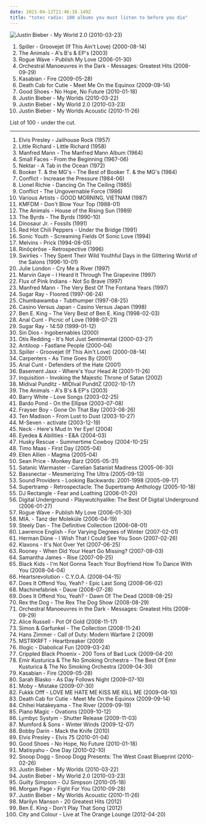 ```yaml
---
date: 2021-04-12T21:46:18.149Z
title: "totec radio: 100 albums you must listen to before you die"
---
```

![Justin Bieber - My World 2.0 (2010-03-23)](http://coverartarchive.org/release/ca4bd939-c85e-466d-94ca-71c0ca9e263c/6892646373-500.jpg "Justin Bieber - My World 2.0 (2010-03-23)")
<ol class="albums">
<li data-cover="http://coverartarchive.org/release/bd08060d-bfe3-4ece-845f-6417e4adbc41/14104113696-500.jpg" data-tags="chillout, electronic dance" role="button">Spiller - Groovejet (If This Ain't Love) (2000-08-14)</li>
<li data-cover="http://coverartarchive.org/release/492b42f9-e583-4dda-ae2d-b7ac8cc9fe52/15475485304-500.jpg" data-tags="totec radio" role="button">The Animals - A's B's & EP's (2003)</li>
<li data-cover="http://coverartarchive.org/release/8dffbc66-f0f4-3915-9515-ad910ef6a8db/21548035989-500.jpg" data-tags="totec radio" role="button">Rogue Wave - Publish My Love (2006-01-30)</li>
<li data-cover="http://coverartarchive.org/release/e535227a-a4aa-4062-9187-d5ab0d1384a2/6401618869-500.jpg" data-tags="new wave, britpop, totec radio" role="button">Orchestral Manoeuvres in the Dark - Messages: Greatest Hits (2008-09-29)</li>
<li data-cover="http://coverartarchive.org/release/d4f65e64-77c8-4072-9c82-dbe60a7a9dd7/11000366546-500.jpg" data-tags="british" role="button">Kasabian - Fire (2009-05-28)</li>
<li data-cover="http://coverartarchive.org/release/5d40b88e-a452-40e2-9cd6-b8444f994f66/6636724539-500.jpg" data-tags="totec radio" role="button">Death Cab for Cutie - Meet Me On the Equinox (2009-09-14)</li>
<li data-cover="https://img.discogs.com/FLoGd0mV2cWoFWPTW4kl79EbUpQ=/fit-in/600x527/filters:strip_icc():format(jpeg):mode_rgb():quality(90)/discogs-images/R-2142620-1549915270-8295.jpeg.jpg" data-tags="indie rock, brille" role="button">Good Shoes - No Hope, No Future (2010-01-18)</li>
<li data-cover="http://coverartarchive.org/release/6bfba6d5-71fc-454b-b3a0-63632a1459fa/20855090957-500.jpg" data-tags="totec radio, justin bieber, goregrind, justin bieber my worlds" role="button">Justin Bieber - My Worlds (2010-03-22)</li>
<li data-cover="http://coverartarchive.org/release/ca4bd939-c85e-466d-94ca-71c0ca9e263c/6892646373-500.jpg" data-tags="justin bieber" role="button">Justin Bieber - My World 2.0 (2010-03-23)</li>
<li data-cover="http://coverartarchive.org/release/d9206472-5d0c-4617-a1d3-75466a346934/15444150049-500.jpg" data-tags="totec radio, justin bieber" role="button">Justin Bieber - My Worlds Acoustic (2010-11-26)</li>
</ol>
List of 100 - under the cut.
<!-- more -->

_________________

<ol class="albums">
<li data-cover="http://coverartarchive.org/release/d6be7b74-e68b-4dfb-b24b-624115979948/17105004517-500.jpg" data-tags="classic rock" role="button">
Elvis Presley - Jailhouse Rock (1957)
</li>
<li data-cover="http://coverartarchive.org/release/e8c1426d-b237-4b8a-a22b-820b807849d4/9523057681-500.jpg" data-tags="rock and roll, time-100" role="button">
Little Richard - Little Richard (1958)
</li>
<li data-cover="http://coverartarchive.org/release/081916e5-0c4b-485c-88b7-320e9d31a157/8125144934-500.jpg" data-tags="60s, rock n roll, easy listning" role="button">
Manfred Mann - The Manfred Mann Album (1964)
</li>
<li data-cover="http://coverartarchive.org/release/6da93804-cb6f-46da-9a76-ab0acf87953e/9498242118-500.jpg" data-tags="classic, mod" role="button">
Small Faces - From the Beginning (1967-06)
</li>
<li data-cover="https://img.discogs.com/sQHHN7DXseUc00GAZIg6WaUxNSo=/fit-in/600x592/filters:strip_icc():format(jpeg):mode_rgb():quality(90)/discogs-images/R-599254-1570094747-1832.jpeg.jpg" data-tags="progressive rock" role="button">
Nektar - A Tab in the Ocean (1972)
</li>
<li data-cover="http://coverartarchive.org/release/69e9d478-2cc1-4574-857a-9298f315c3da/9384947846-500.jpg" data-tags="totec radio, mojo 1000, mojo 1000 soul" role="button">
Booker T. & the MG's - The Best of Booker T. & the MG's (1984)
</li>
<li data-cover="https://img.discogs.com/8SV6ZrvKd_zEGGcBQE_UJYeo-iA=/fit-in/452x390/filters:strip_icc():format(jpeg):mode_rgb():quality(90)/discogs-images/R-488204-1378515424-5264.jpeg.jpg" data-tags="punk, anarcho-punk, totec radio, bollix" role="button">
Conflict - Increase the Pressure (1984-06)
</li>
<li data-cover="https://img.discogs.com/gUa8x32XU2iO6Lq6_bx18W6PuWw=/fit-in/600x600/filters:strip_icc():format(jpeg):mode_rgb():quality(90)/discogs-images/R-585309-1143485487.jpeg.jpg" data-tags="80s" role="button">
Lionel Richie - Dancing On The Ceiling (1985)
</li>
<li data-cover="https://via.placeholder.com/450" data-tags="anarcho-punk" role="button">
Conflict - The Ungovernable Force (1986)
</li>
<li data-cover="https://img.discogs.com/jZKJf7utSKWc2tg4HcHjtcXZV0E=/fit-in/300x300/filters:strip_icc():format(jpeg):mode_rgb():quality(90)/discogs-images/R-3122-1141653211.jpeg.jpg" data-tags="soundtrack, totec radio" role="button">
Various Artists - GOOD MORNING, VIETNAM (1987)
</li>
<li data-cover="https://img.discogs.com/yvW_styeZTTZYaIXwp8vOITabOo=/fit-in/450x450/filters:strip_icc():format(jpeg):mode_rgb():quality(90)/discogs-images/R-194928-1142030625.jpeg.jpg" data-tags="industrial rock, kmfdm" role="button">
KMFDM - Don't Blow Your Top (1988-01)
</li>
<li data-cover="https://img.discogs.com/Lbpu68IOzpVePgAOYv5scI0iXLU=/fit-in/591x588/filters:strip_icc():format(jpeg):mode_rgb():quality(90)/discogs-images/R-3528268-1333988334.jpeg.jpg" data-tags="alternative, british invasion, totec radio, rpc band" role="button">
The Animals - House of the Rising Sun (1989)
</li>
<li data-cover="http://coverartarchive.org/release/8a766e00-e9a7-4a83-85cd-5376b24525fd/5045275406-500.jpg" data-tags="beatles, 60na" role="button">
The Byrds - The Byrds (1990-10)
</li>
<li data-cover="https://img.discogs.com/f0_mZrjWff9-E6MR_hMS9B-CHmA=/fit-in/600x601/filters:strip_icc():format(jpeg):mode_rgb():quality(90)/discogs-images/R-3876193-1466764103-2494.jpeg.jpg" data-tags="90s, rock-etc" role="button">
Dinosaur Jr. - Fossils (1991)
</li>
<li data-cover="https://img.discogs.com/_MOddIQ0aNQi6L1sLig8RbY6_jI=/fit-in/600x578/filters:strip_icc():format(jpeg):mode_rgb():quality(90)/discogs-images/R-5855437-1405510790-7817.jpeg.jpg" data-tags="alternative" role="button">
Red Hot Chili Peppers - Under the Bridge (1991)
</li>
<li data-cover="http://coverartarchive.org/release/12b4e767-b944-447c-87f0-534820326117/8523621267-500.jpg" data-tags="alternative rock, post-punk" role="button">
Sonic Youth - Screaming Fields Of Sonic Love (1994)
</li>
<li data-cover="http://coverartarchive.org/release/14b5483c-0210-4a84-ad38-030d2c89c25d/15000059781-500.jpg" data-tags="post-rock, experimental rock, alternative metal, funny, amusing, totec radio, in the witch house family, trollcore, shit but who cares, nelson scott" role="button">
Melvins - Prick (1994-08-05)
</li>
<li data-cover="http://coverartarchive.org/release/159be40b-3d93-481e-9b8b-d8786364d97c/1682071566-500.jpg" data-tags="brazilectro, favouritestreamablealbums" role="button">
Rinôçérôse - Retrospective (1996)
</li>
<li data-cover="https://img.discogs.com/CrVGPOWgVZP1AG_bJuFEqYqETBA=/fit-in/600x595/filters:strip_icc():format(jpeg):mode_rgb():quality(90)/discogs-images/R-743332-1259365192.jpeg.jpg" data-tags="indie rock, noise rock, shoegaze, noise pop" role="button">
Swirlies - They Spent Their Wild Youthful Days in the Glittering World of the Salons (1996-10-01)
</li>
<li data-cover="http://coverartarchive.org/release/5b4734c3-a497-49d3-9647-171b0d1d931e/17112905630-500.jpg" data-tags="jazz" role="button">
Julie London - Cry Me a River (1997)
</li>
<li data-cover="http://coverartarchive.org/release/fdf4bdfc-1cc1-4b99-b520-410e15ccdec3/5983831339-500.jpg" data-tags="60s" role="button">
Marvin Gaye - I Heard It Through The Grapevine (1997)
</li>
<li data-cover="http://coverartarchive.org/release/e102b0dc-41dc-4640-b922-6553b92a85ed/7619982413-500.jpg" data-tags="totec radio, dmtr likes this album, bums bums" role="button">
Flux of Pink Indians - Not So Brave (1997)
</li>
<li data-cover="http://coverartarchive.org/release/489fdb01-dd35-42cc-bb43-8ade3d419a70/17539011387-500.jpg" data-tags="totec radio, m man" role="button">
Manfred Mann - The Very Best Of The Fontana Years (1997)
</li>
<li data-cover="http://coverartarchive.org/release/7aa940e5-6128-4ed1-9d89-86458a1b5ec6/8008267577-500.jpg" data-tags="punk, alternative metal" role="button">
Sugar Ray - Floored (1997-06-24)
</li>
<li data-cover="http://coverartarchive.org/release/e2da61ad-6406-349f-b096-e354858c0d00/23161775745-500.jpg" data-tags="pop, alternative, rock" role="button">
Chumbawamba - Tubthumper (1997-08-25)
</li>
<li data-cover="http://coverartarchive.org/release/aabf63ad-7e72-3059-947f-65b802ee624c/27373703298-500.jpg" data-tags="ambient" role="button">
Casino Versus Japan - Casino Versus Japan (1998)
</li>
<li data-cover="http://coverartarchive.org/release/42d7bc44-ff89-41bc-b667-af865cb60a53/7743077647-500.jpg" data-tags="totec radio" role="button">
Ben E. King - The Very Best of Ben E. King (1998-02-03)
</li>
<li data-cover="https://img.discogs.com/w5GatlLEp5HkpWboyaC7oCJS8b4=/fit-in/600x284/filters:strip_icc():format(jpeg):mode_rgb():quality(90)/discogs-images/R-12924638-1585032115-3161.jpeg.jpg" data-tags="totec radio, acoustic" role="button">
Anal Cunt - Picnic of Love (1998-07-21)
</li>
<li data-cover="http://coverartarchive.org/release/43a4e614-562d-4fd6-8693-df11aa8c06bc/15905929940-500.jpg" data-tags="rock, alternative rock, summer" role="button">
Sugar Ray - 14:59 (1999-01-12)
</li>
<li data-cover="http://coverartarchive.org/release/40ecb425-099a-3ff6-ba5f-0a9edd0c10d0/5908654515-500.jpg" data-tags="totec radio, anacho" role="button">
Sin Dios - Ingobernables (2000)
</li>
<li data-cover="https://img.discogs.com/W5SnZw9flcxI0hMcM0N1wdoTAzU=/fit-in/600x593/filters:strip_icc():format(jpeg):mode_rgb():quality(90)/discogs-images/R-10716995-1502985503-1045.jpeg.jpg" data-tags="otis redding, totec radio" role="button">
Otis Redding - It's Not Just Sentimental (2000-03-27)
</li>
<li data-cover="https://img.discogs.com/WYkj2tspEVEgdplchcpOA-X-RMY=/fit-in/600x600/filters:strip_icc():format(jpeg):mode_rgb():quality(90)/discogs-images/R-5823315-1461148755-1087.jpeg.jpg" data-tags="electronica, progressive, progressive trance, totec radio, last.fm, share, antiloop, fastlane people, electronicmusic, 2wave-lab, inomarka, inomarka966" role="button">
Antiloop - Fastlane People (2000-04)
</li>
<li data-cover="http://coverartarchive.org/release/bd08060d-bfe3-4ece-845f-6417e4adbc41/14104113696-500.jpg" data-tags="chillout, electronic dance" role="button">
Spiller - Groovejet (If This Ain't Love) (2000-08-14)
</li>
<li data-cover="http://coverartarchive.org/release/90bd8b29-5423-4888-a7dc-35af565e133c/27365541658-500.jpg" data-tags="pop, female vocalists, totec radio" role="button">
Carpenters - As Time Goes By (2001)
</li>
<li data-cover="http://coverartarchive.org/release/09df4f7e-2ffa-4435-9603-d7e65b5d3a05/1558258671-500.jpg" data-tags="totec radio, grindcore" role="button">
Anal Cunt - Defenders of the Hate (2001)
</li>
<li data-cover="https://img.discogs.com/0f36ac86c54fe502a205affaefeae52f092904f2/images/spacer.gif" data-tags="indie, british, alternative, totec radio, kot" role="button">
Basement Jaxx - Where's Your Head At (2001-11-26)
</li>
<li data-cover="http://coverartarchive.org/release/cb0d9ef2-2c19-4e8f-9b1f-9d6c44d0b480/1793860951-500.jpg" data-tags="black metal" role="button">
Inquisition - Invoking the Majestic Throne of Satan (2002)
</li>
<li data-cover="https://img.discogs.com/w_41yt9JalnUeqGSfMVqREOnNMo=/fit-in/600x592/filters:strip_icc():format(jpeg):mode_rgb():quality(90)/discogs-images/R-9190587-1476371512-3065.jpeg.jpg" data-tags="jungle, asian underground, totec radio, psybient, indian fusion, postcolonial" role="button">
Midival Punditz - MIDIval PunditZ (2002-10-17)
</li>
<li data-cover="http://coverartarchive.org/release/492b42f9-e583-4dda-ae2d-b7ac8cc9fe52/15475485304-500.jpg" data-tags="totec radio" role="button">
The Animals - A's B's & EP's (2003)
</li>
<li data-cover="http://coverartarchive.org/release/47bf6ce7-1f8f-48c0-bf10-adee94fdee82/8214312330-500.jpg" data-tags="soul, disco, barry white" role="button">
Barry White - Love Songs (2003-02-25)
</li>
<li data-cover="http://coverartarchive.org/release/a0d01d8b-e3c7-4abc-9baa-e8ae1ebd9e85/16263336521-500.jpg" data-tags="chill, meditative" role="button">
Bardo Pond - On the Ellipse (2003-07-08)
</li>
<li data-cover="http://coverartarchive.org/release/07719be7-6f9e-4b05-aad7-c4aeaadd2072/9600416970-500.jpg" data-tags="totec radio, screwed, allmusicb, allmusicf" role="button">
Frayser Boy - Gone On That Bay (2003-08-26)
</li>
<li data-cover="http://coverartarchive.org/release/7a357e95-6a7d-45a0-8cf8-6eafc4839f36/3246894491-500.jpg" data-tags="elektronic beats, check this out, totec radio, elektro target, psyhaus, pixies palace, chez musinum, central point, sleep music, fractal, the music maker society, ion b chill station, network, soundscapers, aeo, eremuse - sgististj, eremuse - sgjstistj, independent artists, free mp3 artist radio, freelosophy, fd, algebraic, eyelid tones, rainforest music on your internet radio, yahshua, metamorphosis: brainchildliving sacrificecircle of dust, ephesians, does allah have a penis, mysticplaces, enos, artists who are lastfm user" role="button">
Ten Madison - From Lust to Dust (2003-10-27)
</li>
<li data-cover="https://via.placeholder.com/450" data-tags="chillout" role="button">
M-Seven - activate (2003-12-19)
</li>
<li data-cover="http://coverartarchive.org/release/131032e8-de9e-4df6-80ff-c799178299b5/20424734760-500.jpg" data-tags="rock, irish, celtic, celtic rock, totec radio" role="button">
Neck - Here's Mud In Yer Eye! (2004)
</li>
<li data-cover="http://coverartarchive.org/release/539ee4cb-0293-3f33-985c-afb86421e5fb/8667691720-500.jpg" data-tags="underground hip-hop" role="button">
Eyedea & Abilities - E&A (2004-03)
</li>
<li data-cover="https://img.discogs.com/5Fl7GZQUbfII5-ZwlNgqIdqQDaY=/fit-in/600x905/filters:strip_icc():format(jpeg):mode_rgb():quality(90)/discogs-images/R-14000797-1565816586-3959.jpeg.jpg" data-tags="synth-pop, finnish and streamable, indie-electronica, fully streamable ep" role="button">
Husky Rescue - Summertime Cowboy (2004-10-25)
</li>
<li data-cover="https://img.discogs.com/1phX6dFQrDl6PNu4ADLuIjQ1tAc=/fit-in/300x300/filters:strip_icc():format(jpeg):mode_rgb():quality(90)/discogs-images/R-993170-1321796937.jpeg.jpg" data-tags="electronic, electronica, dance, house, totec radio, funkysex, gvadeloopp fm" role="button">
Timo Maas - First Day (2005-04)
</li>
<li data-cover="https://img.discogs.com/DSepq-MIPXKp_RiJJQFEYeyk1wk=/fit-in/600x530/filters:strip_icc():format(jpeg):mode_rgb():quality(90)/discogs-images/R-4338171-1362869297-6883.jpeg.jpg" data-tags="totec radio" role="button">
Ellen Allien - Magma (2005-04)
</li>
<li data-cover="http://coverartarchive.org/release/a3ede7ea-d634-4df1-9316-3d6def119bb5/15355889459-500.jpg" data-tags="rock, da shit" role="button">
Sean Price - Monkey Barz (2005-05-31)
</li>
<li data-cover="http://coverartarchive.org/release/f5ff01a8-3590-42e1-8581-8a144c410b4f/10138520058-500.jpg" data-tags="black metal" role="button">
Satanic Warmaster - Carelian Satanist Madness (2005-06-30)
</li>
<li data-cover="https://img.discogs.com/Mn0O469Eea6Q5mlnvhXdppLnWpI=/fit-in/600x600/filters:strip_icc():format(jpeg):mode_rgb():quality(90)/discogs-images/R-10529282-1499299419-2178.jpeg.jpg" data-tags="electronic" role="button">
Bassnectar - Mesmerizing The Ultra (2005-09-13)
</li>
<li data-cover="http://coverartarchive.org/release/467dd0dd-7fef-495d-b977-747ab2a70bb7/2506307597-500.jpg" data-tags="interested" role="button">
Sound Providers - Looking Backwards: 2001-1998 (2005-09-17)
</li>
<li data-cover="http://coverartarchive.org/release/0a69351c-54cc-49c2-ad6b-9f5961a09098/28637471714-500.jpg" data-tags="rock, 70s, progressive rock, totec radio" role="button">
Supertramp - Retrospectacle: The Supertramp Anthology (2005-10-18)
</li>
<li data-cover="http://coverartarchive.org/release/48945f40-9a50-450d-b053-f3ff5376c5d2/2802479297-500.jpg" data-tags="hip hop" role="button">
DJ Rectangle - Fear and Loathing (2006-01-20)
</li>
<li data-cover="https://img.discogs.com/MqcwGwndyMuPGcNa1fnwmuNTJjI=/fit-in/530x447/filters:strip_icc():format(jpeg):mode_rgb():quality(90)/discogs-images/R-169472-1141848342.jpeg.jpg" data-tags="hip hop, p-funk, hell" role="button">
Digital Underground - Playwutchyalike: The Best Of Digital Underground (2006-01-27)
</li>
<li data-cover="http://coverartarchive.org/release/8dffbc66-f0f4-3915-9515-ad910ef6a8db/21548035989-500.jpg" data-tags="totec radio" role="button">
Rogue Wave - Publish My Love (2006-01-30)
</li>
<li data-cover="https://img.discogs.com/mzKHMuQs9wMPFsFzFgy8r---19w=/fit-in/600x588/filters:strip_icc():format(jpeg):mode_rgb():quality(90)/discogs-images/R-112127-1227479517.jpeg.jpg" data-tags="pop, deutsch, mia" role="button">
MIA. - Tanz der Moleküle (2006-04-19)
</li>
<li data-cover="http://coverartarchive.org/release/0554e45f-09d8-4d47-97c9-8214ac8e437e/14781463643-500.jpg" data-tags="steely dan, voulez voulez voulez vous, steely dan-the definitive collection" role="button">
Steely Dan - The Definitive Collection (2006-08-01)
</li>
<li data-cover="http://coverartarchive.org/release/e94feb80-5c11-4a2a-9153-7488c51a09c4/27154488585-500.jpg" data-tags="drone, baskaru, cod et s" role="button">
Lawrence English - For Varying Degrees of Winter (2007-02-01)
</li>
<li data-cover="https://img.discogs.com/1sXu1ZMgIIlU7fEJUEbXcb7vqpQ=/fit-in/600x593/filters:strip_icc():format(jpeg):mode_rgb():quality(90)/discogs-images/R-1395670-1278944005.jpeg.jpg" data-tags="totec radio" role="button">
Herman Düne - I Wish That I Could See You Soon (2007-02-26)
</li>
<li data-cover="https://via.placeholder.com/450" data-tags="electronic rock" role="button">
Klaxons - It's Not Over Yet (2007-06-25)
</li>
<li data-cover="https://img.discogs.com/0f36ac86c54fe502a205affaefeae52f092904f2/images/spacer.gif" data-tags="indie, rock, experimental, totec radio, geffen records, nice bule" role="button">
Rooney - When Did Your Heart Go Missing? (2007-09-03)
</li>
<li data-cover="http://coverartarchive.org/release/6c0b8efa-8e4e-4960-af8d-23c9a15e2b5d/28669059525-500.jpg" data-tags="lounge, house" role="button">
Samantha James - Rise (2007-09-25)
</li>
<li data-cover="http://coverartarchive.org/release/9abb5ff2-6113-4fa4-b7e5-307072460661/6919853478-500.jpg" data-tags="00s" role="button">
Black Kids - I'm Not Gonna Teach Your Boyfriend How To Dance With You (2008-04-04)
</li>
<li data-cover="https://img.discogs.com/v-mnkFpJcGFkimRFg3I3buMVluc=/fit-in/600x594/filters:strip_icc():format(jpeg):mode_rgb():quality(90)/discogs-images/R-6601997-1487256959-9353.jpeg.jpg" data-tags="copyriot" role="button">
Heartsrevolution - C.Y.O.A. (2008-04-15)
</li>
<li data-cover="https://img.discogs.com/4vjnGFCwyJPYdA-94nP0tiwIFAA=/fit-in/300x292/filters:strip_icc():format(jpeg):mode_rgb():quality(90)/discogs-images/R-1465569-1221794884.jpeg.jpg" data-tags="electronic, hollyoaks, sunsead" role="button">
Does It Offend You, Yeah? - Epic Last Song (2008-06-02)
</li>
<li data-cover="http://coverartarchive.org/release/04dbe7bc-f54e-48d4-96c0-8f8281a70581/22192116137-500.jpg" data-tags="ambient, 00s, totec radio, dekorder" role="button">
Machinefabriek - Dauw (2008-07-28)
</li>
<li data-cover="https://img.discogs.com/qXZWBmDXUFYCEzdyhGOmrmDsUmw=/fit-in/600x600/filters:strip_icc():format(jpeg):mode_rgb():quality(90)/discogs-images/R-1438940-1219775763.jpeg.jpg" data-tags="electronic" role="button">
Does It Offend You, Yeah? - Dawn Of The Dead (2008-08-25)
</li>
<li data-cover="https://img.discogs.com/fLYALiWdomL4p5sz-96HHjqQus0=/fit-in/600x600/filters:strip_icc():format(jpeg):mode_rgb():quality(90)/discogs-images/R-1443085-1220102691.jpeg.jpg" data-tags="electronic" role="button">
Rex the Dog - The Rex The Dog Show (2008-08-29)
</li>
<li data-cover="http://coverartarchive.org/release/e535227a-a4aa-4062-9187-d5ab0d1384a2/6401618869-500.jpg" data-tags="new wave, britpop, totec radio" role="button">
Orchestral Manoeuvres in the Dark - Messages: Greatest Hits (2008-09-29)
</li>
<li data-cover="http://coverartarchive.org/release/aeb26fe0-6d14-4507-8d4a-22839d6b15de/15635350668-500.jpg" data-tags="soul" role="button">
Alice Russell - Pot Of Gold (2008-11-17)
</li>
<li data-cover="https://via.placeholder.com/450" data-tags="simon and garfunkel, folk" role="button">
Simon & Garfunkel - The Collection (2008-11-24)
</li>
<li data-cover="http://coverartarchive.org/release/c863e27e-ad34-4334-9083-747bd11ebe15/1096713865-500.jpg" data-tags="video game music, soundtrack" role="button">
Hans Zimmer - Call of Duty: Modern Warfare 2 (2009)
</li>
<li data-cover="https://img.discogs.com/ZP1Td2EdYkTd9yTbLelrAodx4nc=/fit-in/300x300/filters:strip_icc():format(jpeg):mode_rgb():quality(90)/discogs-images/R-8800657-1469037194-9536.jpeg.jpg" data-tags="electro house" role="button">
MSTRKRFT - Heartbreaker (2009)
</li>
<li data-cover="http://coverartarchive.org/release/9af468ad-4428-45fb-b1f4-13ce40b23478/4302090485-500.jpg" data-tags="hip-hop, hip hop, rap, underground hip-hop, totec radio" role="button">
Illogic - Diabolical Fun (2009-03-24)
</li>
<li data-cover="http://coverartarchive.org/release/fa4e41a3-906f-4080-a896-a53a3dc687f6/15296292600-500.jpg" data-tags="post-rock" role="button">
Crippled Black Phoenix - 200 Tons of Bad Luck (2009-04-20)
</li>
<li data-cover="https://img.discogs.com/pbOHC18V5QsV23lSfzi9usvhJik=/fit-in/500x507/filters:strip_icc():format(jpeg):mode_rgb():quality(90)/discogs-images/R-3075162-1354178801-4353.jpeg.jpg" data-tags="totec radio" role="button">
Emir Kusturica & The No Smoking Orchestra - The Best Of Emir Kusturica & The No Smoking Orchestra (2009-04-30)
</li>
<li data-cover="http://coverartarchive.org/release/d4f65e64-77c8-4072-9c82-dbe60a7a9dd7/11000366546-500.jpg" data-tags="british" role="button">
Kasabian - Fire (2009-05-28)
</li>
<li data-cover="http://coverartarchive.org/release/a8d172ac-fabe-4198-b071-2274d60b72b0/2083169546-500.jpg" data-tags="alternative" role="button">
Sarah Blasko - As Day Follows Night (2009-07-10)
</li>
<li data-cover="https://img.discogs.com/wZWR3tPZdZUOQWnVXufE0jrqqYI=/fit-in/600x460/filters:strip_icc():format(jpeg):mode_rgb():quality(90)/discogs-images/R-143775-1149860938.jpeg.jpg" data-tags="moby, totec radio" role="button">
Moby - Mistake (2009-07-30)
</li>
<li data-cover="http://coverartarchive.org/release/b24cdb8a-1cb3-4a25-9637-9df23d2e9121/18878417537-500.jpg" data-tags="electro" role="button">
Fukkk Offf - LOVE ME HATE ME KISS ME KILL ME (2009-08-10)
</li>
<li data-cover="http://coverartarchive.org/release/5d40b88e-a452-40e2-9cd6-b8444f994f66/6636724539-500.jpg" data-tags="totec radio" role="button">
Death Cab for Cutie - Meet Me On the Equinox (2009-09-14)
</li>
<li data-cover="https://img.discogs.com/oN7kXL2a1OXUR07XnF4ctRKWdPY=/fit-in/350x350/filters:strip_icc():format(jpeg):mode_rgb():quality(90)/discogs-images/R-3273575-1323404670.jpeg.jpg" data-tags="japanese, experimental, totec radio, hibernate" role="button">
Chihei Hatakeyama - The River (2009-09-19)
</li>
<li data-cover="https://via.placeholder.com/450" data-tags="swans, oniric" role="button">
Piano Magic - Ovations (2009-10-12)
</li>
<li data-cover="https://via.placeholder.com/450" data-tags="post-rock" role="button">
Lymbyc Systym - Shutter Release (2009-11-03)
</li>
<li data-cover="http://coverartarchive.org/release/79eebda7-c062-4448-add6-c154c0f8fb26/3316749118-500.jpg" data-tags="mellow" role="button">
Mumford & Sons - Winter Winds (2009-12-07)
</li>
<li data-cover="https://img.discogs.com/1RlI2WuHGMmhV7cfgWmcpNjHq3Y=/fit-in/600x599/filters:strip_icc():format(jpeg):mode_rgb():quality(90)/discogs-images/R-9824689-1488185724-8522.jpeg.jpg" data-tags="totec radio" role="button">
Bobby Darin - Mack the Knife (2010)
</li>
<li data-cover="https://img.discogs.com/uIFvq9kRlD_O0wUHyYWYQxS25yA=/fit-in/600x598/filters:strip_icc():format(jpeg):mode_rgb():quality(90)/discogs-images/R-10153983-1582778879-5851.jpeg.jpg" data-tags="rock" role="button">
Elvis Presley - Elvis 75 (2010-01-04)
</li>
<li data-cover="https://img.discogs.com/FLoGd0mV2cWoFWPTW4kl79EbUpQ=/fit-in/600x527/filters:strip_icc():format(jpeg):mode_rgb():quality(90)/discogs-images/R-2142620-1549915270-8295.jpeg.jpg" data-tags="indie rock, brille" role="button">
Good Shoes - No Hope, No Future (2010-01-18)
</li>
<li data-cover="https://img.discogs.com/sCpeYNF82m7K6ItW4ebUm5YiBuk=/fit-in/600x582/filters:strip_icc():format(jpeg):mode_rgb():quality(90)/discogs-images/R-7089406-1433463074-5228.jpeg.jpg" data-tags="totec radio" role="button">
Matisyahu - One Day (2010-02-10)
</li>
<li data-cover="http://coverartarchive.org/release/2e277091-6563-4af1-8f6a-89055844ca01/9245332501-500.jpg" data-tags="hip-hop, hip hop, rap, totec radio" role="button">
Snoop Dogg - Snoop Dogg Presents: The West Coast Blueprint (2010-02-26)
</li>
<li data-cover="http://coverartarchive.org/release/6bfba6d5-71fc-454b-b3a0-63632a1459fa/20855090957-500.jpg" data-tags="totec radio, justin bieber, goregrind, justin bieber my worlds" role="button">
Justin Bieber - My Worlds (2010-03-22)
</li>
<li data-cover="http://coverartarchive.org/release/ca4bd939-c85e-466d-94ca-71c0ca9e263c/6892646373-500.jpg" data-tags="justin bieber" role="button">
Justin Bieber - My World 2.0 (2010-03-23)
</li>
<li data-cover="http://coverartarchive.org/release/ab834381-6d91-493f-87a5-bbe82ae01f4e/4436545462-500.jpg" data-tags="interested" role="button">
Guilty Simpson - OJ Simpson (2010-05-18)
</li>
<li data-cover="https://img.discogs.com/bPjG3x8nhnNWXb6LJUvAirBRdIU=/fit-in/600x600/filters:strip_icc():format(jpeg):mode_rgb():quality(90)/discogs-images/R-1950635-1266169105.jpeg.jpg" data-tags="totec radio" role="button">
Morgan Page - Fight For You (2010-09-28)
</li>
<li data-cover="http://coverartarchive.org/release/d9206472-5d0c-4617-a1d3-75466a346934/15444150049-500.jpg" data-tags="totec radio, justin bieber" role="button">
Justin Bieber - My Worlds Acoustic (2010-11-26)
</li>
<li data-cover="http://coverartarchive.org/release/6287be44-d2e1-4a34-914b-9aaa76846385/8404732252-500.jpg" data-tags="marylin manson" role="button">
Marilyn Manson - 20 Greatest Hits (2012)
</li>
<li data-cover="http://coverartarchive.org/release/7d863bed-1a1b-4a49-bf1b-379c5b766693/10587938395-500.jpg" data-tags="soul" role="button">
Ben E. King - Don't Play That Song (2012)
</li>
<li data-cover="https://img.discogs.com/05q8QgdIvQI9LC4NNKNAnv_FwbU=/fit-in/600x593/filters:strip_icc():format(jpeg):mode_rgb():quality(90)/discogs-images/R-7885073-1450896124-2781.jpeg.jpg" data-tags="chillout, acoustic" role="button">
City and Colour - Live at The Orange Lounge (2012-04-20)
</li>
</ol>